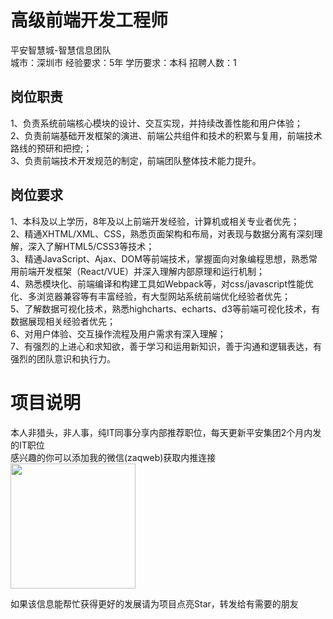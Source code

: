 # 高级前端开发工程师
平安智慧城-智慧信息团队  
城市：深圳市 经验要求：5年 学历要求：本科  招聘人数：1

## 岗位职责
1、负责系统前端核心模块的设计、交互实现，并持续改善性能和用户体验；   
2、负责前端基础开发框架的演进、前端公共组件和技术的积累与复用，前端技术路线的预研和把控;；   
3、负责前端技术开发规范的制定，前端团队整体技术能力提升。

## 岗位要求
1、本科及以上学历，8年及以上前端开发经验，计算机或相关专业者优先；   
2、精通XHTML/XML、CSS，熟悉页面架构和布局，对表现与数据分离有深刻理解，深入了解HTML5/CSS3等技术；   
3、精通JavaScript、Ajax、DOM等前端技术，掌握面向对象编程思想，熟悉常用前端开发框架（React/VUE）并深入理解内部原理和运行机制；   
4、熟悉模块化、前端编译和构建工具如Webpack等，对css/javascript性能优化、多浏览器兼容等有丰富经验，有大型网站系统前端优化经验者优先；   
5、了解数据可视化技术，熟悉highcharts、echarts、d3等前端可视化技术，有数据展现相关经验者优先；   
6、对用户体验、交互操作流程及用户需求有深入理解；   
7、有强烈的上进心和求知欲，善于学习和运用新知识，善于沟通和逻辑表达，有强烈的团队意识和执行力。

# 项目说明

本人非猎头，非人事，纯IT同事分享内部推荐职位，每天更新平安集团2个月内发的IT职位  
感兴趣的你可以添加我的微信(zaqweb)获取内推连接  
<img src="https://github.com/zaqweb/PA-IT-JOBS/blob/master/WechatICode.jpeg"  height="200" width="200">

如果该信息能帮忙获得更好的发展请为项目点亮Star，转发给有需要的朋友




